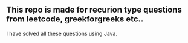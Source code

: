 ## This repo is made for recurion type questions from leetcode, greekforgreeks etc.. 
I have solved all these questions using Java. 
